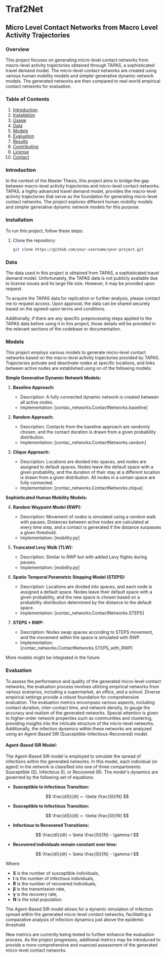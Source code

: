 # Traf2Net

## Micro Level Contact Networks from Macro Level Activity Trajectories

### Overview

This project focuses on generating micro-level contact networks from macro-level activity trajectories obtained through TAPAS, a sophisticated travel demand model. The micro-level contact networks are created using various human mobility models and simpler generative dynamic network models. The generated networks are then compared to real-world empirical contact networks for evaluation.

### Table of Contents

1. [Introduction](#introduction)
2. [Installation](#installation)
3. [Usage](#usage)
4. [Data](#data)
5. [Models](#models)
6. [Evaluation](#evaluation)
7. [Results](#results)
8. [Contributing](#contributing)
9. [License](#license)
10. [Contact](#contact)

### Introduction

In the context of the Master Thesis, this project aims to bridge the gap between macro-level activity trajectories and micro-level contact networks. TAPAS, a highly advanced travel demand model, provides the macro-level activity trajectories that serve as the foundation for generating micro-level contact networks. The project explores different human mobility models and simpler generative dynamic network models for this purpose.

### Installation

To run this project, follow these steps:

1. Clone the repository:

   ```bash
   git clone https://github.com/your-username/your-project.git

### Data

The data used in this project is obtained from TAPAS, a sophisticated travel demand model. Unfortunately, the TAPAS data is not publicly available due to license issues and its large file size. However, it may be provided upon request.

To acquire the TAPAS data for replication or further analysis, please contact me to request access. Upon approval, the data can be shared securely based on the agreed-upon terms and conditions.

Additionally, if there are any specific preprocessing steps applied to the TAPAS data before using it in this project, those details will be provided in the relevant sections of the codebase or documentation.

### Models

This project employs various models to generate micro-level contact networks based on the macro-level activity trajectories provided by TAPAS. Trajectories activate and deactivate nodes at specific locations, and links between active nodes are established using on of the following models:

**Simple Generative Dynamic Network Models:**

1. **Baseline Approach:**
   - Description: A fully connected dynamic network is created between all active nodes.
   - Implementation: [contac_networks.ContactNetworks.baseline]

2. **Random Approach:**
   - Description: Contacts from the baseline approach are randomly chosen, and the contact duration is drawn from a given probability distribution.
   - Implementation: [contac_networks.ContactNetworks.random]

3. **Clique Approach:**
   - Description: Locations are divided into spaces, and nodes are assigned to default spaces. Nodes leave the default space with a given probability, and the duration of their stay at a different location is drawn from a given distribution. All nodes in a certain space are fully connected.
   - Implementation: [contac_networks.ContactNetworks.clique]

**Sophisticated Human Mobility Models:**

4. **Random Waypoint Model (RWP):**
   - Description: Movement of nodes is simulated using a random walk with pauses. Distances between active nodes are calculated at every time step, and a contact is generated if the distance surpasses a given threshold.
   - Implementation: [mobility.py]

5. **Truncated Levy Walk (TLW):**
   - Description: Similar to RWP but with added Levy flights during pauses.
   - Implementation: [mobility.py]

6. **Spatio Temporal Parametric Stepping Model (STEPS):**
   - Description: Locations are divided into spaces, and each node is assigned a default space. Nodes leave their default space with a given probability, and the new space is chosen based on a probability distribution determined by the distance to the default space.
   - Implementation: [contac_networks.ContactNetworks.STEPS]

7. **STEPS + RWP:**
   - Description: Nodes swap spaces according to STEPS movement, and the movement within the space is simulated with RWP.
   - Implementation: [contac_networks.ContactNetworks.STEPS_with_RWP]

More models might be integrated in the future.


### Evaluation

To assess the performance and quality of the generated micro-level contact networks, the evaluation process involves utilizing empirical networks from various scenarios, including a supermarket, an office, and a school. Diverse empirical settings provide a robust foundation for comprehensive evaluation. The evaluation metrics encompass various aspects, including contact duration, inter-contact time, and network density, to gauge the accuracy and realism of the generated networks. Special attention is given to higher-order network properties such as communities and clustering, providing insights into the intricate structure of the micro-level networks. Additionally, the infection dynamics within these networks are analyzed using an Agent-Based SIR (Susceptible-Infectious-Recovered) model.

#### Agent-Based SIR Model:

The Agent-Based SIR model is employed to simulate the spread of infections within the generated networks. In this model, each individual (or agent) in the network is classified into one of three compartments: Susceptible (S), Infectious (I), or Recovered (R). The model's dynamics are governed by the following set of equations:

- **Susceptible to Infectious Transition:**
  
  $$
  \frac{dS}{dt} = -\beta \frac{SI}{N}
  $$

- **Susceptible to Infectious Transition:**
  
  $$
  \frac{dS}{dt} = -\beta \frac{SI}{N}
  $$

- **Infectious to Recovered Transitions:**
  
  $$ \frac{dI}{dt} = \beta \frac{SI}{N} - \gamma I $$

- **Recovered individuals remain constant over time:**
  
    $$
    \frac{dI}{dt} = \beta \frac{SI}{N} - \gamma I
    $$

Where:
- **S** is the number of susceptible individuals,
- **I** is the number of infectious individuals,
- **R** is the number of recovered individuals,
- **β** is the transmission rate,
- **γ** is the recovery rate,
- **N** is the total population.

The Agent-Based SIR model allows for a dynamic simulation of infection spread within the generated micro-level contact networks, facilitating a comparative analysis of infection dynamics just above the epidemic threshold.

New metrics are currently being tested to further enhance the evaluation process. As the project progresses, additional metrics may be introduced to provide a more comprehensive and nuanced assessment of the generated micro-level contact networks.


